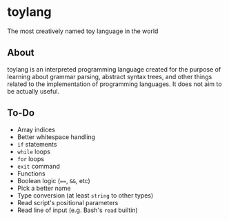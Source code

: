 # toylang
The most creatively named toy language in the world

## About

toylang is an interpreted programming language created for the purpose of learning about grammar parsing,
abstract syntax trees, and other things related to the implementation of programming languages. It does not
aim to be actually useful.

## To-Do
* Array indices
* Better whitespace handling
* `if` statements
* `while` loops
* `for` loops
* `exit` command
* Functions
* Boolean logic (`==`, `&&`, etc)
* Pick a better name
* Type conversion (at least `string` to other types)
* Read script's positional parameters
* Read line of input (e.g. Bash's `read` builtin)
